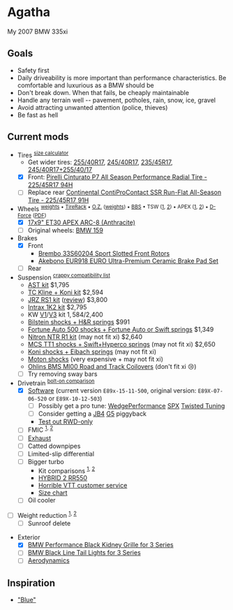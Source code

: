 # Agatha
My 2007 BMW 335xi

## Goals
* Safety first
* Daily driveability is more important than performance characteristics. Be comfortable and luxurious as a BMW should be
* Don't break down. When that fails, be cheaply maintainable
* Handle any terrain well -- pavement, potholes, rain, snow, ice, gravel
* Avoid attracting unwanted attention (police, thieves)
* Be fast as hell

## Current mods
* Tires <sup>[size calculator](http://www.wheel-size.com/calc/?wheel1=225-45-17X8ET34&wheel2=225-45-17X9ET30&fcl=50mm&wcl=30mm&scl=50mm)</sup>
  * Get wider tires: [255/40R17](http://www.e90post.com/forums/showpost.php?p=12872588&postcount=51), [245/40R17](http://www.e90post.com/forums/showpost.php?p=17324714&postcount=310), [235/45R17](http://www.e90post.com/forums/showpost.php?p=15027531&postcount=140), [245/40R17+255/40/17](http://www.e90post.com/forums/showpost.php?p=16087627&postcount=188)
  * [x] Front: [Pirelli Cinturato P7 All Season Performance Radial Tire - 225/45R17 94H](http://www.amazon.com/Pirelli-Cinturato-Season-Performance-Radial/dp/B00CJSQU5K)
  * [ ] Replace rear [Continental ContiProContact SSR Run-Flat All-Season Tire - 225/45R17 91H](http://www.amazon.com/Continental-ContiProContact-Run-Flat-All-Season-Tire/dp/B004QGZN6U)
* Wheels <sup>[weights](https://dbkaplun.github.io/wheel-database/) &bull; [TireRack](http://www.tirerack.com/wheels/results.jsp?sort=Weight&autoMake=BMW&autoModel=335xi+Sedan+Base+Model&autoYear=2007&autoModClar=With+OE+Metal+Valve+Stems) &bull; [O.Z.](http://configurator.ozracing.com/GB/configurator/BMW/3/335xi%20xDrive/390X/-/-/81321196/) ([weights](http://measurespeed.com/oz-rims-wheel-weight.php)) &bull; [BBS](http://konfigurator.bbs.com/article/rims/car_selection/rim_selection/resetFilter/true/PKWIDCode/P00001530001476) &bull; TSW ([1](http://www.tsw.com/alloy-wheels-configurator/#!year=2007&make=BMW&model=328%20E90&size=17%20Inch%20Wheels&go=1&body=1&tab=wheels&page=1&color=19479&showallwheels=1&wheel=229&wheelimage=519), [2](http://fitment.tsw.com/alloy-wheels-fitment-guide-results.php?year=2007&make=BMW&model=328+E90)) &bull; APEX ([1](http://www.apexraceparts.com/apex-products/e90-e92/#.VjyzZK6rTmE), [2](http://www.apexraceparts.com/apex-products/ARC-8-Wheels/)) &bull; [D-Force](http://www.bavauto.com/se1.asp?dept_id=413) ([PDF](https://philstireservice.com/wp-content/uploads/2012/01/D-Force-Wheels.pdf))</sup>
  * [x] [17x9" ET30 APEX ARC-8 (Anthracite)](http://www.apexraceparts.com/apex-products/e90-e92/17x9-ET30-APEX-ARC-8-Wheel.html)
  * [ ] Original wheels: [BMW 159](http://www.bmwstylewheels.com/bmw/159)
* Brakes
  * [x] Front
    * [Brembo 33S60204 Sport Slotted Front Rotors](http://www.amazon.com/Brembo-33S60204-Slotted-3-Series-2007-2008/dp/B00BZ0T3RU)
    * [Akebono EUR918 EURO Ultra-Premium Ceramic Brake Pad Set](http://www.amazon.com/Akebono-EUR918-Ultra-Premium-Ceramic-Brake/dp/B0019HYQO4)
  * [ ] Rear
* Suspension <sup>[crappy compatibility list](http://www.e90post.com/forums/showthread.php?t=251639)</sup>
  * [AST kit](http://www.ast-suspension.com/shop/shockabsorbers/4100/ast-1-way-4100-bmw-3-series-e90-e91-e93-detail) $1,795
  * [TC Kline + Koni kit](http://www.tcklineracing.com/webdocs/Items/Details690.cfm) $2,594
  * [JRZ RS1 kit](https://store.vacmotorsports.com/jrz-rs-sport-bmw-3-series-e90e91e92e93-p3149.aspx) ([review](http://www.e90post.com/forums/showthread.php?t=1012799)) $3,800
  * [Intrax 1K2 kit](http://en.intraxracing.nl/merken/bmw/e90,-e92,-e93-other-than-m3/bmw5675-1k2/) $2,795
  * KW [V1](http://www.tirerack.com/suspension/suspension.jsp?make=KW&model=Variant+1+Coil-Over&group=Variant+1+Coil-Over&partNum=KW10220048&autoMake=BMW&autoModel=335xi+Sedan+Base+Model&autoYear=2007&autoModClar=With+OE+Metal+Valve+Stems)/[V3](http://www.tirerack.com/suspension/suspension.jsp?make=KW&model=Variant+3+Coil-Over&group=Variant+3+Coil-Over&partNum=KW35220048&autoMake=BMW&autoModel=335xi+Sedan+Base+Model&autoYear=2007&autoModClar=With+OE+Metal+Valve+Stems) kit $1,584/$2,400
  * [Bilstein shocks + H&R springs](http://www.turnermotorsport.com/p-5394-e90-325xi328xi330xi335xi-sedan-hrbilstein-sport-suspension-package.aspx) $991
  * [Fortune Auto 500 shocks + Fortune Auto or Swift springs](https://www.vividracing.com/catalog/fortune-auto-series-coilovers-335xi-0708-p-150942707.html) $1,349
  * [Nitron NTR R1 kit](https://store.vacmotorsports.com/nitron---ntr-r1-coilover-systems-e9x--e8x-non-m-p2848.aspx) (may not fit xi) $2,640
  * [MCS TT1 shocks + Swift+Hyperco springs](http://www.vorshlag.com/product_info.php?cPath=0_332&products_id=707&osCsid=ad2b3910563b892ad919e38d29acaf4d) (may not fit xi) $2,650
  * [Koni shocks + Eibach springs](http://www.ground-control-store.com/products/category.php/CA=268) (may not fit xi)
  * [Moton shocks](http://motonsuspensiononline.com/index.php?main_page=product_info&cPath=15_2&products_id=7) (very expensive + may not fit xi)
  * [Ohlins BMS MI00 Road and Track Coilovers](http://www.amazon.com/Ohlins-MI00-Road-Track-Coilovers/dp/B004AC55VI) (don't fit xi :cry:)
  * [ ] Try removing sway bars
* Drivetrain <sup>[bolt-on comparison](http://blog.modbargains.com/5-ways-to-full-bolt-ons-for-bmw-n54/)</sup>
  * [x] [Software](bins/Agatha.bin) (current version `E89x-15-11-500`, original version: `E89X-07-06-520` or `E89X-10-12-503`)
    * [ ] Possibly get a pro tune: [WedgePerformance](http://www.wedgeperformance.com/) [SPX](http://www.e90post.com/forums/member.php?u=231532) [Twisted Tuning](https://www.facebook.com/twistedtuned)
    * [ ] Consider getting a [JB4](http://www.burgertuning.com/jb4_pnp_BMW_performance_tuner.html) [G5](http://www.burgertuning.com/N54_JB4_upgrades.html) piggyback
    * [Test out RWD-only](http://www.e90post.com/forums/showthread.php?t=444973)
  * [ ] FMIC <sup>[1](http://mosselmanturbo.com/uploads/media/intercooler_test_Mosselman.pdf), [2](http://www.bimmerboost.com/showthread.php?19518-FMIC-Comparison-Thread)</sup>
  * [ ] [Exhaust](https://www.youtube.com/watch?v=bjN-akYIGg0)
  * [ ] Catted downpipes
  * [ ] Limited-slip differential
  * [ ] Bigger turbo
    * Kit comparisons <sup>[1](http://i.imgur.com/FekoyGw.png), [2](http://i.imgur.com/g5hF6Ok.png)</sup>
    * [HYBRID 2 RR550](http://www.hexonautowerks.com/products_detail_31.htm)
    * [Horrible VTT customer service](http://www.n54tech.com/forums/showthread.php?t=31229&page=2)
    * [Size chart](http://i.imgur.com/q20vMGg.png)
  * [ ] Oil cooler
* [ ] Weight reduction <sup>[1](http://www.m3post.com/forums/showthread.php?t=135122), [2](http://www.e90post.com/forums/showthread.php?t=627141)</sup>
  * [ ] Sunroof delete
* Exterior
  * [x] [BMW Performance Black Kidney Grille for 3 Series](http://www.shopbmwusa.com/PRODUCT/2560/BMW-PERFORMANCE-BLACK-KIDNEY-GRILLE-FOR-3-SERIES)
  * [ ] [BMW Black Line Tail Lights for 3 Series](http://www.shopbmwusa.com/PRODUCT/76/BMW-BLACK-LINE-TAIL-LIGHTS-FOR-3-SERIES)
  * [ ] [Aerodynamics](http://www.shopbmwusa.com/PERFORMANCE/BMW-M-PERFORMANCE/AERODYNAMIC-COMPONENTS/?Year=2007&Series=3%20Series)

## Inspiration
* ["Blue"](http://volvospeed.com/vs_forum/topic/148756-e90-update-roll-bar-content/)
